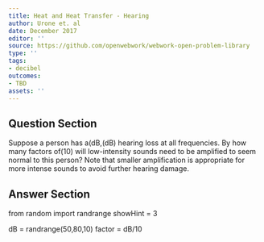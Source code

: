 ```yaml
---
title: Heat and Heat Transfer - Hearing
author: Urone et. al
date: December 2017
editor: ''
source: https://github.com/openwebwork/webwork-open-problem-library
type: ''
tags:
- decibel
outcomes:
- TBD
assets: ''
---
```


## Question Section 

Suppose a person has a(dB,(dB) hearing loss at all frequencies. By how many factors of(10) will low-intensity sounds need to be amplified to seem normal to this person? Note that smaller amplification is appropriate for more intense sounds to avoid further hearing damage.


## Answer Section

from random import randrange
showHint = 3

dB = randrange(50,80,10)
factor = dB/10